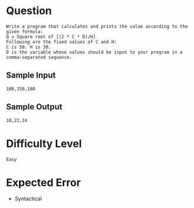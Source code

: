# Question
    Write a program that calculates and prints the value according to the given formula: 
    Q = Square root of [(2 * C * D)/H] 
    Following are the fixed values of C and H:
    C is 50. H is 30.
    D is the variable whose values should be input to your program in a comma-separated sequence.

## Sample Input

    100,150,180

## Sample Output

    18,22,24

#   Difficulty Level

    Easy

# Expected Error

- Syntactical